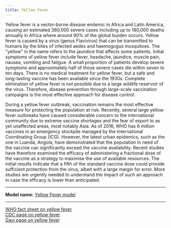```yaml
---
title: Yellow fever
---
```


Yellow fever is a vector-borne disease endemic in Africa and Latin America, causing an estimated 380,000 severe cases including up to 180,000 deaths annually in Africa where around 90% of the global burden occurs. Yellow fever is caused by a virus (genus Flavivirus) that can be transmitted to humans by the bites of infected aedes and haemogogus mosquitoes. The "yellow" in the name refers to the jaundice that affects some patients. Initial symptoms of yellow fever include fever, headache, jaundice, muscle pain, nausea, vomiting and fatigue. A small proportion of patients develop severe symptoms and approximately half of those severe cases die within seven to ten days. There is no medical treatment for yellow fever, but a safe and long-lasting vaccine has been available since the 1930s. Complete elimination of yellow fever is not possible due to a large wildlife reservoir of the virus. Therefore, disease prevention through large-scale vaccination campaigns is the most effective approach for disease control. 

During a yellow fever outbreak, vaccination remains the most effective measure for protecting the population at risk. Recently, several large yellow fever outbreaks have caused considerable concern to the international community due to extreme vaccine shortages and the fear of export to as yet unaffected areas, most notably Asia. As of 2016, WHO has 6 million vaccines in an emergency stockpile managed by the International Coordinating Group (ICG). However, the latest urban epidemics, such as the one in Luanda, Angola, have demonstrated that the population in need of the vaccine can significantly exceed the vaccine availability. Recent studies have therefore examined the efficacy of administering a fractional dose of the vaccine as a strategy to maximise the use of available resources. The initial results indicate that a fifth of the standard vaccine dose could provide sufficient protection from the virus, albeit with a large margin for error. More studies are urgently needed to understand the impact of such an approach in case the efficacy is lower than anticipated. 

---

**Model name:**  [Yellow Fever model ](/models/yellow-fever)  

---

[WHO fact sheet on yellow fever](http://www.who.int/mediacentre/factsheets/fs100/en/)         
[CDC page on yellow fever](https://www.cdc.gov/yellowfever/index.html)       
[Gavi page on yellow fever](http://www.gavi.org/support/nvs/yellow-fever/)          
